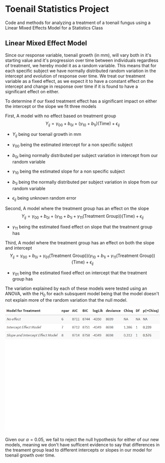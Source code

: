 # Toenail Statistics Project
Code and methods for analyzing a treatment of a toenail fungus using a Linear Mixed Effects Model for a Statistics Class
## Linear Mixed Effect Model
Since our response variable, toenail growth (in mm), will vary both in it's starting value and it's progression over time between individuals regardless of treatment, we hereby model it as a random variable. This means that for each specific subject we have normally distributed random variation in the intercept and evolution of response over time. We treat our treatment variable as a fixed effect, as we expect it to have a constant effect on the intercept and change in response over time if it is found to have a significant effect on either.

To determine if our fixed treatment effect has a significant impact on either the intercept or the slope we fit three models

First, A model with no effect based on treatment group
$$Y_{ij} = \gamma_{00}+b_{0i}+(\gamma_{10}+b_{1i})(\textrm{Time}) + \epsilon_{ij}$$

- $Y_{ij}$ being our toenail growth in mm

- $\gamma_{00}$ being the estimated intercept for a non specific subject

- $b_{0i}$ being normally distributed per subject variation in intercept from our random variable

- $\gamma_{10}$ being the estimated slope for a non specific subject

- $b_{1i}$ being the normally distributed per subject variation in slope from our random variable

- $\epsilon_{ij}$ being unknown random error

Second, A model where the treatment group has an effect on the slope
$$Y_{ij} = \gamma_{00}+b_{0i}+(\gamma_{10}+b_{1i}+\gamma_{11}(\textrm{Treatment Group}))(\textrm{Time}) + \epsilon_{ij}$$

- $\gamma_{11}$ being the estimated fixed effect on slope that the treatment group has

Third, A model where the treatment group has an effect on both the slope and intercept
$$Y_{ij} = \gamma_{00}+b_{0i}+\gamma_{01}(\textrm{Treatment Group)})(\gamma_{10}+b_{1i}+\gamma_{11}(\textrm{Treatment Group}))(\textrm{Time}) + \epsilon_{ij}$$

- $\gamma_{01}$ being the estimated fixed effect on intercept that the treatment group has

The variation explained by each of these models were tested using an ANOVA, with the $H_0$ for each subsquent model being that the model doesn't not explain more of the random variation that the null model.

![anova table](https://github.com/raforsyth/toenail-stats-project/blob/main/toenail-stats-project/images/model_anova.png)

Given our $\alpha = 0.05$, we fail to reject the null hypothesis for either of our new models, meaning we don't have sufficent evidence to say that differences in the treament group lead to different intercepts or slopes in our model for toenail growth over time.

